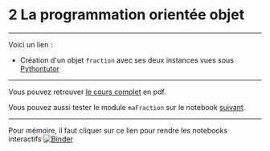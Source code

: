 # 2 La programmation orientée objet

---
Voici un lien :

* Création d'un objet `fraction` avec ses deux instances vues sous <a href="https://pythontutor.com/visualize.html#code=class%20Fraction%20%3A%0A%20%20%20%20'''%0A%20%20%20%20classe%20%20d%C3%A9finit%20par%0A%20%20%20%20-%20num%C3%A9rateur%0A%20%20%20%20-%20d%C3%A9nominateur%0A%20%20%20%20'''%0A%20%20%20%20%0A%20%20%20%20%23constructeur%0A%20%20%20%20def%20__init__%28self,%20num,%20den%29%20%3A%0A%20%20%20%20%20%20%20%20self.num%20%3D%20num%0A%20%20%20%20%20%20%20%20self.den%20%3D%20den%0A%20%20%20%20%20%20%20%20%0AA%20%3D%20Fraction%281,%203%29%0AB%20%3D%20Fraction%281,%202%29&cumulative=false&curInstr=0&heapPrimitives=nevernest&mode=display&origin=opt-frontend.js&py=3&rawInputLstJSON=%5B%5D&textReferences=false" target="_blank">Pythontutor</a>

---

Vous pouvez retrouver [le cours complet](https://github.com/NaturelEtChaud/NSI-Terminale/blob/main/2%20POO/Terminale_NSI02_La_POO.pdf) en pdf.

Vous pouvez aussi tester le module `maFraction` sur le notebook [suivant](https://github.com/NaturelEtChaud/NSI-Terminale/blob/main/2%20POO/utilisation_module_maFraction.ipynb).

---

Pour mémoire, il faut cliquer sur ce lien pour rendre les notebooks interactifs [![Binder](https://mybinder.org/badge_logo.svg)](https://mybinder.org/v2/gh/lebonprof/NSI-Terminale/HEAD)
